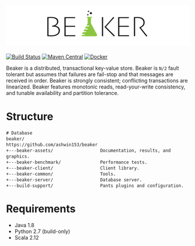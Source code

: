 ![Logo](https://github.com/ashwin153/beaker/blob/master/beaker-assets/images/beaker-banner.png)
---
[![Build Status](https://travis-ci.org/ashwin153/beaker.svg?branch=master)][1]
[![Maven Central](https://img.shields.io/maven-central/v/com.madavan/beaker-server_2.12.svg)][2]
[![Docker](https://img.shields.io/docker/build/ashwin153/beaker.svg)][3]

Beaker is a distributed, transactional key-value store. Beaker is ```N/2``` fault tolerant but 
assumes that failures are fail-stop and that messages are received in order. Beaker is strongly 
consistent; conflicting transactions are linearized. Beaker features monotonic reads, 
read-your-write consistency, and tunable availability and partition tolerance.

# Structure
```
# Database
beaker/                             https://github.com/ashwin153/beaker
+---beaker-assets/                  Documentation, results, and graphics.
+---beaker-benchmark/               Performance tests.
+---beaker-client/                  Client library.
+---beaker-common/                  Tools.
+---beaker-server/                  Database server.
+---build-support/                  Pants plugins and configuration.
```

# Requirements
- Java 1.8 
- Python 2.7 (build-only) 
- Scala 2.12 

[1]: https://travis-ci.org/ashwin153/beaker
[2]: https://search.maven.org/#search%7Cga%7C1%7Cg%3A%22com.madavan%22
[3]: https://hub.docker.com/r/ashwin153/beaker/
